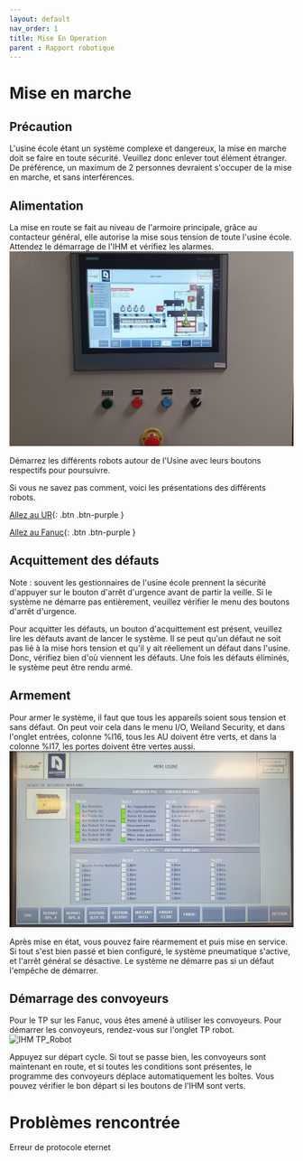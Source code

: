 ```yaml
---
layout: default
nav_order: 1
title: Mise En Operation
parent : Rapport robotique
---
```


# Mise en marche

## Précaution
L'usine école étant un système complexe et dangereux, la mise en marche doit se faire en toute sécurité. Veuillez donc enlever tout élément étranger. 
De préférence, un maximum de 2 personnes devraient s'occuper de la mise en marche, et sans interférences.

## Alimentation
La mise en route se fait au niveau de l'armoire principale, grâce au contacteur général, elle autorise la mise sous tension de toute l'usine école. Attendez le démarrage de l'IHM et vérifiez les alarmes.
![IHM entier](photo/IHMplusbouton.jpg)

Démarrez les différents robots autour de l'Usine avec leurs boutons respectifs pour poursuivre.

Si vous ne savez pas comment, voici les présentations des différents robots.

[Allez au UR](./presentation_UR.html){: .btn .btn-purple }

[Allez au Fanuc](./presentation-fanuc.html){: .btn .btn-purple }

## Acquittement des défauts
Note : souvent les gestionnaires de l'usine école prennent la sécurité d'appuyer sur le bouton d'arrêt d'urgence avant de partir la veille. Si le système ne démarre pas entièrement, veuillez vérifier le menu des boutons d'arrêt d'urgence.

Pour acquitter les défauts, un bouton d'acquittement est présent, veuillez lire les défauts avant de lancer le système. Il se peut qu'un défaut ne soit pas lié à la mise hors tension et qu'il y ait réellement un défaut dans l'usine. Donc, vérifiez bien d'où viennent les défauts. Une fois les défauts éliminés, le système peut être rendu armé.

## Armement
Pour armer le système, il faut que tous les appareils soient sous tension et sans défaut. On peut voir cela dans le menu I/O, Weiland Security, et dans l'onglet entrées, colonne %I16, tous les AU doivent être verts, et dans la colonne %I17, les portes doivent être vertes aussi.
![Panneau de Secu IHM](photo/IHMSecu.jpg)

Après mise en état, vous pouvez faire réarmement et puis mise en service. Si tout s'est bien passé et bien configuré, le système pneumatique s'active, et l'arrêt général se désactive. Le système ne démarre pas si un défaut l'empêche de démarrer.

## Démarrage des convoyeurs
Pour le TP sur les Fanuc, vous êtes amené à utiliser les convoyeurs. Pour démarrer les convoyeurs, rendez-vous sur l'onglet TP robot.
![IHM TP_Robot](photo/IHMTP_Robot.png)

Appuyez sur départ cycle. Si tout se passe bien, les convoyeurs sont maintenant en route, et si toutes les conditions sont présentes, le programme des convoyeurs déplace automatiquement les boîtes. Vous pouvez vérifier le bon départ si les boutons de l'IHM sont verts.


# Problèmes rencontrée 
Erreur de protocole eternet